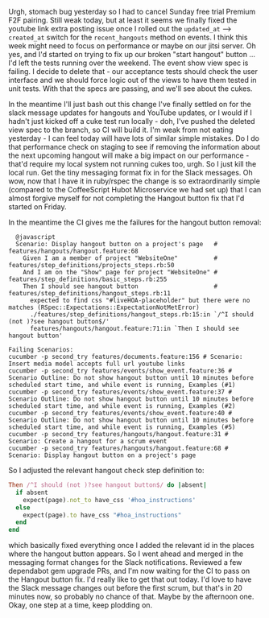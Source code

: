 Urgh, stomach bug yesterday so I had to cancel Sunday free trial Premium F2F pairing.  Still weak today, but at least it seems we finally fixed the youtube link extra posting issue once I rolled out the `updated_at` --> `created_at` switch for the `recent_hangouts` method on events.  I think this week might need to focus on performance or maybe on our jitsi server.  Oh yes, and I'd started on trying to fix up our broken "start hangout" button ... I'd left the tests running over the weekend.  The event show view spec is failing.  I decide to delete that - our acceptance tests should check the user interface and we should force logic out of the views to have them tested in unit tests.  With that the specs are passing, and we'll see about the cukes.

In the meantime I'll just bash out this change I've finally settled on for the slack message updates for hangouts and YouTube updates, or I would if I hadn't just kicked off a cuke test run locally - doh, I've pushed the deleted view spec to the branch, so CI will build it.  I'm weak from not eating yesterday - I can feel today will have lots of similar simple mistakes.  Do I do that performance check on staging to see if removing the information about the next upcoming hangout will make a big impact on our performance - that'd require my local system not running cukes too, urgh.  So I just kill the local run.  Get the tiny messaging format fix in for the Slack messages.  Oh wow, now that I have it in ruby/rspec the change is so extraordinarily simple (compared to the CoffeeScript Hubot Microservice we had set up) that I can almost forgive myself for not completing the Hangout button fix that I'd started on Friday.   

In the meantime the CI gives me the failures for the hangout button removal:

```
  @javascript
  Scenario: Display hangout button on a project's page   # features/hangouts/hangout.feature:68
    Given I am a member of project "WebsiteOne"          # features/step_definitions/projects_steps.rb:50
    And I am on the "Show" page for project "WebsiteOne" # features/step_definitions/basic_steps.rb:255
    Then I should see hangout button                     # features/step_definitions/hangout_steps.rb:11
      expected to find css "#liveHOA-placeholder" but there were no matches (RSpec::Expectations::ExpectationNotMetError)
      ./features/step_definitions/hangout_steps.rb:15:in `/^I should (not )?see hangout button$/'
      features/hangouts/hangout.feature:71:in `Then I should see hangout button'

Failing Scenarios:
cucumber -p second_try features/documents.feature:156 # Scenario: Insert media model accepts full url youtube links
cucumber -p second_try features/events/show_event.feature:36 # Scenario Outline: Do not show hangout button until 10 minutes before scheduled start time, and while event is running, Examples (#1)
cucumber -p second_try features/events/show_event.feature:37 # Scenario Outline: Do not show hangout button until 10 minutes before scheduled start time, and while event is running, Examples (#2)
cucumber -p second_try features/events/show_event.feature:40 # Scenario Outline: Do not show hangout button until 10 minutes before scheduled start time, and while event is running, Examples (#5)
cucumber -p second_try features/hangouts/hangout.feature:31 # Scenario: Create a hangout for a scrum event
cucumber -p second_try features/hangouts/hangout.feature:68 # Scenario: Display hangout button on a project's page
```

So I adjusted the relevant hangout check step definition to:

```rb
Then /^I should (not )?see hangout button$/ do |absent|
  if absent
    expect(page).not_to have_css '#hoa_instructions'
  else
    expect(page).to have_css "#hoa_instructions"
  end
end
```

which basically fixed everything once I added the relevant id in the places where the hangout button appears.  So I went ahead and merged in the messaging format changes for the Slack notifications.  Reviewed a few dependabot gem upgrade PRs, and I'm now waiting for the CI to pass on the Hangout button fix.  I'd really like to get that out today.  I'd love to have the Slack message changes out before the first scrum, but that's in 20 minutes now, so probably no chance of that.  Maybe by the afternoon one.  Okay, one step at a time, keep plodding on.
